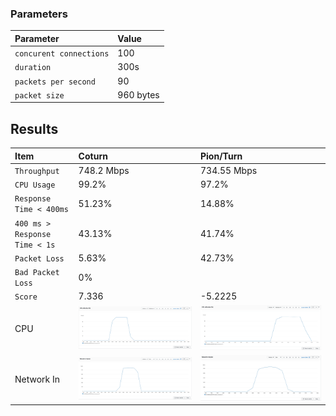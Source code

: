 
### Parameters

| Parameter | Value                |
| :-------- |:------------------------- |
| `concurent connections` | 100 |
| `duration` | 300s |
| `packets per second` | 90 |
| `packet size` | 960 bytes |

## Results


|  Item | Coturn            |  Pion/Turn |
| :------------------------- |:------------------------- |:------------------------- |
| `Throughput` | 748.2 Mbps | 734.55 Mbps |
| `CPU Usage` | 99.2% |  97.2% |
| `Response Time < 400ms` | 51.23% | 14.88% |
| `400 ms > Response Time < 1s` | 43.13% | 41.74% |
| `Packet Loss` | 5.63% | 42.73% |
| `Bad Packet Loss` | 0% | |
| `Score` | 7.336 | -5.2225 |
| CPU | ![](coturn/cpu.png) |  ![](pion/cpu.png) |
| Network In | ![](coturn/network-in.png) |  ![](pion/network-in.png) |
